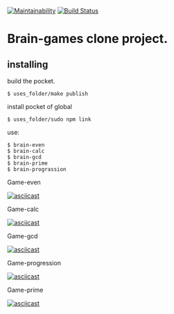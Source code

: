 [![Maintainability](https://api.codeclimate.com/v1/badges/bf47194235807c007714/maintainability)](https://codeclimate.com/github/Viacheslav80/backend-project-lvl1/maintainability)
[![Build Status](https://travis-ci.org/Viacheslav80/backend-project-lvl1.svg?branch=master)](https://travis-ci.org/Viacheslav80/backend-project-lvl1)

# Brain-games clone project.

## installing
 
build the pocket.

```
$ uses_folder/make publish 
```
install pocket of global

```
$ uses_folder/sudo npm link
```

use:

```
$ brain-even
$ brain-calc
$ brain-gcd
$ brain-prime
$ brain-prograssion
```

Game-even

[![asciicast](https://asciinema.org/a/CcsHCEEz5XcF2xQtmRXP09Gj2.svg)](https://asciinema.org/a/CcsHCEEz5XcF2xQtmRXP09Gj2)

Game-calc

[![asciicast](https://asciinema.org/a/ebJYR66hU6MQk8PXKR6t59bnn.svg)](https://asciinema.org/a/ebJYR66hU6MQk8PXKR6t59bnn)

Game-gcd

[![asciicast](https://asciinema.org/a/OIE3Cg1fgLzciJ1RuY2UDntGA.svg)](https://asciinema.org/a/OIE3Cg1fgLzciJ1RuY2UDntGA)

Game-progression

[![asciicast](https://asciinema.org/a/okg3B7aIP1rsNnKURO55R9qVO.svg)](https://asciinema.org/a/okg3B7aIP1rsNnKURO55R9qVO)

Game-prime

[![asciicast](https://asciinema.org/a/YeNYT2pzdBq527r02X1sUbwHG.svg)](https://asciinema.org/a/YeNYT2pzdBq527r02X1sUbwHG)
